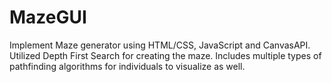 # MazeGUI
Implement Maze generator using HTML/CSS, JavaScript and CanvasAPI. Utilized Depth First Search for creating the maze. Includes multiple types of pathfinding algorithms for individuals to visualize as well.
